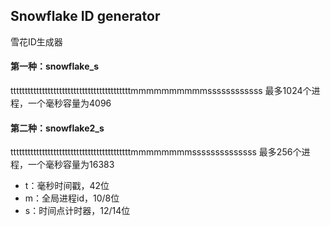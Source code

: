 ## Snowflake ID generator
雪花ID生成器

#### 第一种：snowflake_s
ttttttttttttttttttttttttttttttttttttttttttmmmmmmmmmmssssssssssss
最多1024个进程，一个毫秒容量为4096

#### 第二种：snowflake2_s
ttttttttttttttttttttttttttttttttttttttttttmmmmmmmmssssssssssssss
最多256个进程，一个毫秒容量为16383

* t：毫秒时间戳，42位
* m：全局进程id，10/8位
* s：时间点计时器，12/14位

